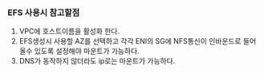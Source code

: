 ### EFS 사용시 참고할점 ###

1. VPC에 호스트이름을 활성화 한다. 
2. EFS생성시 사용할 AZ를 선택하고 각각 ENI의 SG에 NFS통신이 인바운드로 들어올수 있도록 설정해야 마운트가 가능하다. 
3. DNS가 동작하지 않더라도 ip로는 마운트가 가능하다. 
